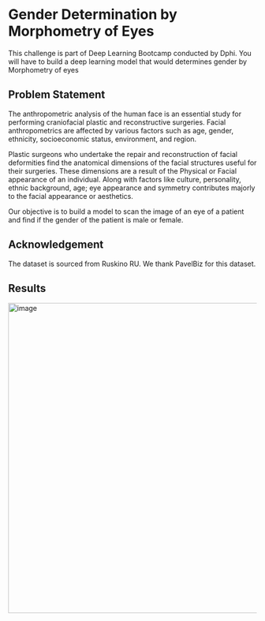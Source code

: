 # Gender Determination by Morphometry of Eyes 
This challenge is part of Deep Learning Bootcamp conducted by Dphi. You will have to build a deep learning model that would determines gender by Morphometry of eyes  
## Problem Statement
The anthropometric analysis of the human face is an essential study for performing craniofacial plastic and reconstructive surgeries. Facial anthropometrics are affected by various factors such as age, gender, ethnicity, socioeconomic status, environment, and region.    
  
Plastic surgeons who undertake the repair and reconstruction of facial deformities find the anatomical dimensions of the facial structures useful for their surgeries. These dimensions are a result of the Physical or Facial appearance of an individual. Along with factors like culture, personality, ethnic background, age; eye appearance and symmetry contributes majorly to the facial appearance or aesthetics. 

 Our objective is to build a model to scan the image of an eye of a patient and find if the gender of the patient is male or female.
 ## Acknowledgement

The dataset is sourced from Ruskino RU. We thank PavelBiz for this dataset.
## Results 
<img width="629" alt="image" src="https://user-images.githubusercontent.com/80268413/142662846-edecbcce-03d2-42e2-b3c4-936ffbd7f194.png">


